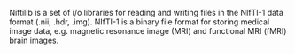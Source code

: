 Niftilib is a set of i/o libraries for reading and writing files in the NIfTI-1 data format (.nii, .hdr, .img). NIfTI-1 is a binary file format for storing medical image data, e.g. magnetic resonance image (MRI) and functional MRI (fMRI) brain images.